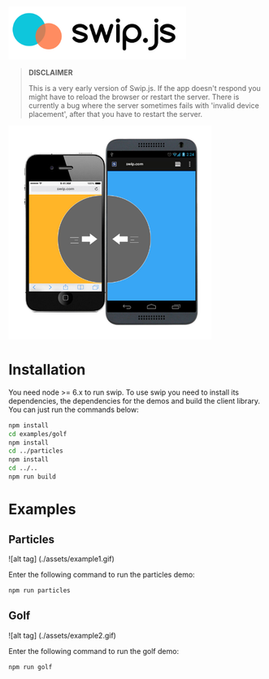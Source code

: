 <img src='assets/logo.png' width="350">




> **DISCLAIMER**
> 
> This is a very early version of Swip.js. If the app doesn't respond you might have to reload the browser or restart the server. There is currently a bug where the server sometimes fails with 'invalid device placement', after that you have to restart the server.

<img src='assets/explanation.jpg' width="400">



# Installation

You need node >= 6.x to run swip. To use swip you need to install its dependencies, the dependencies for the demos and build the client library. You can just run the commands below:

```bash
npm install
cd examples/golf
npm install
cd ../particles
npm install
cd ../..
npm run build
```

# Examples

## Particles

![alt tag] (./assets/example1.gif)

Enter the following command to run the particles demo:

```bash
npm run particles
```

## Golf

![alt tag] (./assets/example2.gif)

Enter the following command to run the golf demo:

```bash
npm run golf
```
